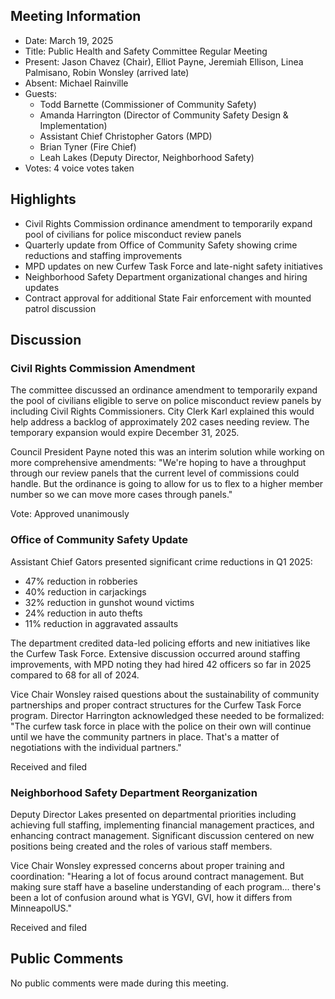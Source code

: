 ## Meeting Information
- Date: March 19, 2025
- Title: Public Health and Safety Committee Regular Meeting
- Present: Jason Chavez (Chair), Elliot Payne, Jeremiah Ellison, Linea Palmisano, Robin Wonsley (arrived late)
- Absent: Michael Rainville
- Guests: 
  - Todd Barnette (Commissioner of Community Safety)
  - Amanda Harrington (Director of Community Safety Design & Implementation)
  - Assistant Chief Christopher Gators (MPD)
  - Brian Tyner (Fire Chief)
  - Leah Lakes (Deputy Director, Neighborhood Safety)
- Votes: 4 voice votes taken

## Highlights
* Civil Rights Commission ordinance amendment to temporarily expand pool of civilians for police misconduct review panels
* Quarterly update from Office of Community Safety showing crime reductions and staffing improvements
* MPD updates on new Curfew Task Force and late-night safety initiatives
* Neighborhood Safety Department organizational changes and hiring updates
* Contract approval for additional State Fair enforcement with mounted patrol discussion

## Discussion

### Civil Rights Commission Amendment
The committee discussed an ordinance amendment to temporarily expand the pool of civilians eligible to serve on police misconduct review panels by including Civil Rights Commissioners. City Clerk Karl explained this would help address a backlog of approximately 202 cases needing review. The temporary expansion would expire December 31, 2025.

Council President Payne noted this was an interim solution while working on more comprehensive amendments: "We're hoping to have a throughput through our review panels that the current level of commissions could handle. But the ordinance is going to allow for us to flex to a higher member number so we can move more cases through panels."

Vote: Approved unanimously

### Office of Community Safety Update
Assistant Chief Gators presented significant crime reductions in Q1 2025:
- 47% reduction in robberies
- 40% reduction in carjackings
- 32% reduction in gunshot wound victims
- 24% reduction in auto thefts
- 11% reduction in aggravated assaults

The department credited data-led policing efforts and new initiatives like the Curfew Task Force. Extensive discussion occurred around staffing improvements, with MPD noting they had hired 42 officers so far in 2025 compared to 68 for all of 2024.

Vice Chair Wonsley raised questions about the sustainability of community partnerships and proper contract structures for the Curfew Task Force program. Director Harrington acknowledged these needed to be formalized: "The curfew task force in place with the police on their own will continue until we have the community partners in place. That's a matter of negotiations with the individual partners."

Received and filed

### Neighborhood Safety Department Reorganization
Deputy Director Lakes presented on departmental priorities including achieving full staffing, implementing financial management practices, and enhancing contract management. Significant discussion centered on new positions being created and the roles of various staff members.

Vice Chair Wonsley expressed concerns about proper training and coordination: "Hearing a lot of focus around contract management. But making sure staff have a baseline understanding of each program... there's been a lot of confusion around what is YGVI, GVI, how it differs from MinneapolUS."

Received and filed

## Public Comments
No public comments were made during this meeting.

